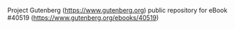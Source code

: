 Project Gutenberg (https://www.gutenberg.org) public repository for eBook #40519 (https://www.gutenberg.org/ebooks/40519)

